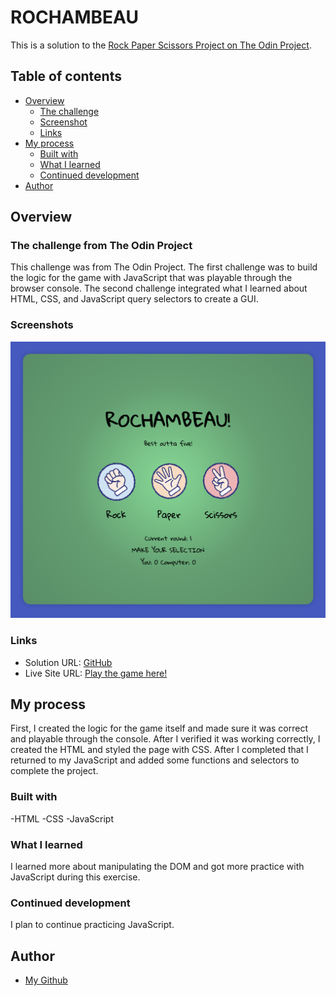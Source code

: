 # ROCHAMBEAU

This is a solution to the [Rock Paper Scissors Project on The Odin Project](https://www.theodinproject.com/lessons/foundations-rock-paper-scissors).

## Table of contents

- [Overview](#overview)
  - [The challenge](#the-challenge)
  - [Screenshot](#screenshot)
  - [Links](#links)
- [My process](#my-process)
  - [Built with](#built-with)
  - [What I learned](#what-i-learned)
  - [Continued development](#continued-development)
- [Author](#author)

## Overview

### The challenge from The Odin Project

This challenge was from The Odin Project. The first challenge was to build the logic for the game with JavaScript that was playable through the browser console. The second challenge integrated what I learned about HTML, CSS, and JavaScript query selectors to create a GUI.

### Screenshots

![Rochambeau](img/rochambeau-screenshot.png)

### Links

- Solution URL: [GitHub](https://github.com/micamash/rochambeau)
- Live Site URL: [Play the game here!](https://micamash.github.io/rochambeau/)

## My process

First, I created the logic for the game itself and made sure it was correct and playable through the console. After I verified it was working correctly, I created the HTML and styled the page with CSS. After I completed that I returned to my JavaScript and added some functions and selectors to complete the project.

### Built with

-HTML
-CSS
-JavaScript

### What I learned

I learned more about manipulating the DOM and got more practice with JavaScript during this exercise.

### Continued development

I plan to continue practicing JavaScript.

## Author

- [My Github](https://github.com/micamash/)
